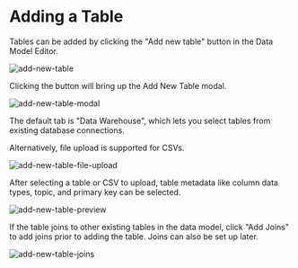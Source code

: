 # Adding a Table

Tables can be added by clicking the "Add new table" button in the Data Model Editor.

![add-new-table](../assets/add-new-table.png)

Clicking the button will bring up the Add New Table modal. 

![add-new-table-modal](../assets/add-new-table-modal.png)

The default tab is "Data Warehouse", which lets you select tables from existing database connections.

Alternatively, file upload is supported for CSVs.

![add-new-table-file-upload](../assets/add-new-table-file-upload.png)

After selecting a table or CSV to upload, table metadata like column data types, topic, and primary key can be selected.

![add-new-table-preview](../assets/add-new-table-preview.png)

If the table joins to other existing tables in the data model, click "Add Joins" to add joins prior to adding the table. Joins can also be set up later. 

![add-new-table-joins](../assets/add-new-table-joins.png)
